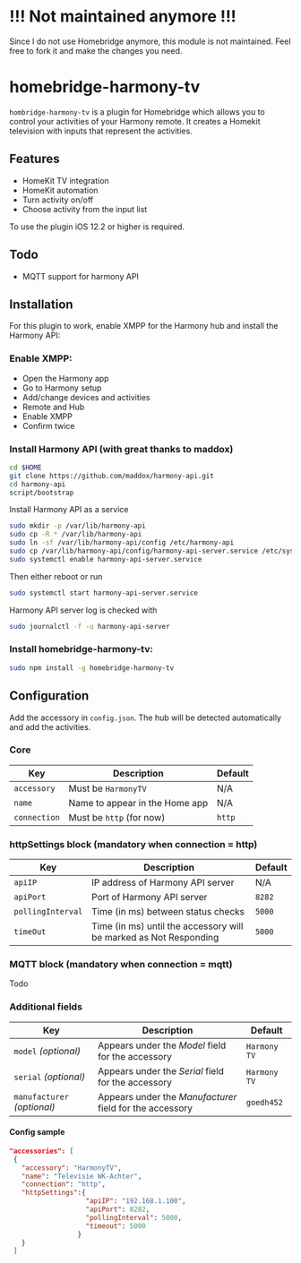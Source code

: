 # !!! Not maintained anymore !!!
Since I do not use Homebridge anymore, this module is not maintained. Feel free to fork it and make the changes you need.

# homebridge-harmony-tv

`hombridge-harmony-tv` is a plugin for Homebridge which allows you to control your activities of your Harmony remote. It creates a Homekit television with inputs that represent the activities.

## Features
* HomeKit TV integration
* HomeKit automation
* Turn activity on/off
* Choose activity from the input list

To use the plugin iOS 12.2 or higher is required.

## Todo
* MQTT support for harmony API

## Installation

For this plugin to work, enable XMPP for the Harmony hub and install the Harmony API:

### Enable XMPP:
* Open the Harmony app
* Go to Harmony setup
* Add/change devices and activities
* Remote and Hub
* Enable XMPP
* Confirm twice

### Install Harmony API (with great thanks to maddox)
```sh
cd $HOME
git clone https://github.com/maddox/harmony-api.git
cd harmony-api
script/bootstrap
```
Install Harmony API as a service
```sh
sudo mkdir -p /var/lib/harmony-api
sudo cp -R * /var/lib/harmony-api
sudo ln -sf /var/lib/harmony-api/config /etc/harmony-api
sudo cp /var/lib/harmony-api/config/harmony-api-server.service /etc/systemd/system/
sudo systemctl enable harmony-api-server.service
```

Then either reboot or run
```sh
sudo systemctl start harmony-api-server.service
```

Harmony API server log is checked with
```sh
sudo journalctl -f -u harmony-api-server
```

### Install homebridge-harmony-tv:
```sh
sudo npm install -g homebridge-harmony-tv
```

## Configuration

Add the accessory in `config.json`. The hub will be detected automatically and add the activities.

### Core
| Key | Description | Default |
| --- | --- | --- |
| `accessory` | Must be `HarmonyTV` | N/A |
| `name` | Name to appear in the Home app | N/A |
| `connection` | Must be `http` (for now) | `http` |

### httpSettings block (mandatory when connection = http)
| Key | Description | Default |
| --- | --- | --- |
| `apiIP` | IP address of Harmony API server | N/A |
| `apiPort` | Port of Harmony API server | `8282` |
| `pollingInterval` | Time (in ms) between status checks | `5000` |
| `timeOut` | Time (in ms) until the accessory will be marked as Not Responding | `5000` |

### MQTT block (mandatory when connection = mqtt)
Todo

### Additional fields
| Key | Description | Default |
| --- | --- | --- |
| `model` _(optional)_ | Appears under the _Model_ field for the accessory | `Harmony TV` |
| `serial` _(optional)_ | Appears under the _Serial_ field for the accessory | `Harmony TV` |
| `manufacturer` _(optional)_ | Appears under the _Manufacturer_ field for the accessory | `goedh452` |

#### Config sample

 ```json
"accessories": [
  {
    "accessory": "HarmonyTV",
    "name": "Televisie WK-Achter",
    "connection": "http",
    "httpSettings":{
                    "apiIP": "192.168.1.100",
                    "apiPort": 8282,
                    "pollingInterval": 5000,
                    "timeout": 5000
                  }
    }
  ]
```
